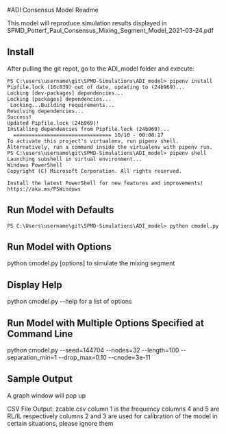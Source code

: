 #ADI Consensus Model Readme

This model will reproduce simulation results displayed in SPMD_Potterf_Paul_Consensus_Mixing_Segment_Model_2021-03-24.pdf

## Install
After pulling the git repot, go to the ADI_model folder and execute:


```
PS C:\users\username\git\SPMD-Simulations\ADI_model> pipenv install
Pipfile.lock (16c839) out of date, updating to (24b969)...
Locking [dev-packages] dependencies...
Locking [packages] dependencies...
 Locking...Building requirements...
Resolving dependencies...
Success!
Updated Pipfile.lock (24b969)!
Installing dependencies from Pipfile.lock (24b969)...
  ================================ 10/10 - 00:00:17
To activate this project's virtualenv, run pipenv shell.
Alternatively, run a command inside the virtualenv with pipenv run.
PS C:\users\username\git\SPMD-Simulations\ADI_model> pipenv shell
Launching subshell in virtual environment...
Windows PowerShell
Copyright (C) Microsoft Corporation. All rights reserved.

Install the latest PowerShell for new features and improvements! https://aka.ms/PSWindows
```

## Run Model with Defaults
```
PS C:\Users\username\git\SPMD-Simulations\ADI_model> python cmodel.py
```

## Run Model with Options
python cmodel.py [options]
to simulate the mixing segment

## Display Help
python cmodel.py --help 
for a list of options 

## Run Model with Multiple Options Specified at Command Line
python cmodel.py --seed=144704 --nodes=32 --length=100 --separation_min=1 --drop_max=0.10 --cnode=3e-11

## Sample Output
A graph window will pop up

CSV File Output:
zcable.csv
column 1 is the frequency
columns 4 and 5 are RL/IL respectively
columns 2 and 3 are used for calibration of the model in certain situations, please ignore them
